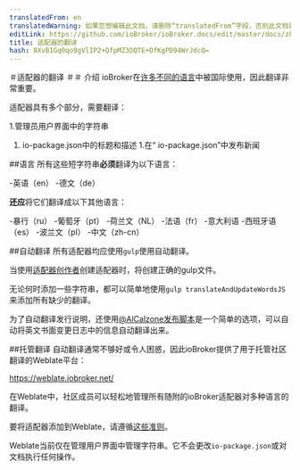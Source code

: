 ```yaml
---
translatedFrom: en
translatedWarning: 如果您想编辑此文档，请删除“translatedFrom”字段，否则此文档将再次自动翻译
editLink: https://github.com/ioBroker/ioBroker.docs/edit/master/docs/zh-cn/dev/adaptertranslate.md
title: 适配器的翻译
hash: 8XvB1Gq0qo9gVlIP2+QfpMZ3OQTE+OfKgPD94WrJdcQ=
---
```

＃适配器的翻译
＃＃ 介绍
ioBroker在[许多不同的语言](https://www.iobroker.net/#en/statistics)中被国际使用，因此翻译非常重要。

适配器具有多个部分，需要翻译：

1.管理员用户界面中的字符串
1. io-package.json中的标题和描述
1.在“ io-package.json”中发布新闻

##语言
所有这些短字符串**必须**翻译为以下语言：

-英语（en）
-德文（de）

**还应**将它们翻译成以下其他语言：

-暴行（ru）
-葡萄牙（pt）
-荷兰文（NL）
-法语（fr）
-意大利语
-西班牙语（es）
-波兰文（pl）
-中文（zh-cn）

##自动翻译
所有适配器均应使用`gulp`使用自动翻译。

当使用[适配器创作者](https://github.com/ioBroker/create-adapter)创建适配器时，将创建正确的gulp文件。

无论何时添加一些字符串，都可以简单地使用`gulp translateAndUpdateWordsJS`来添加所有缺少的翻译。

为了自动翻译发行说明，还使用[@AlCalzone发布脚本](https://github.com/AlCalzone/release-script)是一个简单的选项，可以自动将英文书面变更日志中的信息自动翻译出来。

##托管翻译
自动翻译通常不够好或令人困惑，因此ioBroker提供了用于托管社区翻译的Weblate平台：

https://weblate.iobroker.net/

在Weblate中，社区成员可以轻松地管理所有随附的ioBroker适配器对多种语言的翻译。

要将适配器添加到Weblate，请遵循[这些准则](https://github.com/ioBrokerTranslator/doc/blob/master/README.md)。

Weblate当前仅在管理用户界面中管理字符串。它不会更改`io-package.json`或对文档执行任何操作。
